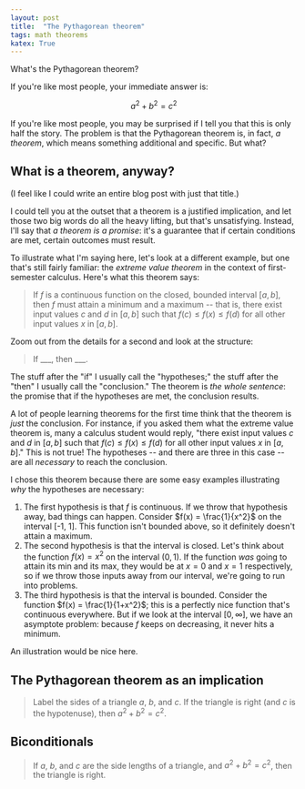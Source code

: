 ```yaml
---
layout: post
title:  "The Pythagorean theorem"
tags: math theorems 
katex: True
---
```


What's the Pythagorean theorem?

If you're like most people, your immediate answer is:

$$
a^2 + b^2 = c^2
$$

If you're like most people, you may be surprised if I tell you that this is only half the story. The problem is that the Pythagorean theorem is, in fact, *a theorem*, which means something additional and specific. But what?

## What is a theorem, anyway?

(I feel like I could write an entire blog post with just that title.) 

I could tell you at the outset that a theorem is a justified implication, and let those two big words do all the heavy lifting, but that's unsatisfying. Instead, I'll say that *a theorem is a promise*: it's a guarantee that if certain conditions are met, certain outcomes must result. 

To illustrate what I'm saying here, let's look at a different example, but one that's still fairly familiar: the *extreme value theorem* in the context of first-semester calculus. Here's what this theorem says:

> If $f$ is a continuous function on the closed, bounded interval $[a,b]$, then $f$ must attain a minimum and a maximum -- that is, there exist input values $c$ and $d$ in $[a,b]$ such that $f(c) \leq f(x) \leq f(d)$ for all other input values $x$ in $[a,b]$.

Zoom out from the details for a second and look at the structure:

> If \_\_\_, then \_\_\_.

The stuff after the "if" I usually call the "hypotheses;" the stuff after the "then" I usually call the "conclusion." The theorem is *the whole sentence*: the promise that if the hypotheses are met, the conclusion results.

A lot of people learning theorems for the first time think that the theorem is *just* the conclusion. For instance, if you asked them what the extreme value theorem is, many a calculus student would reply, "there exist input values $c$ and $d$ in $[a,b]$ such that $f(c) \leq f(x) \leq f(d)$ for all other input values $x$ in $[a,b]$." This is not true! The hypotheses -- and there are three in this case -- are all *necessary* to reach the conclusion.

I chose this theorem because there are some easy examples illustrating *why* the hypotheses are necessary:

1. The first hypothesis is that $f$ is continuous. If we throw that hypothesis away, bad things can happen. Consider $f(x) = \frac{1}{x^2}$ on the interval [-1, 1]. This function isn't bounded above, so it definitely doesn't attain a maximum.
2. The second hypothesis is that the interval is closed. Let's think about the function $f(x) = x^2$ on the interval $(0 ,1)$. If the function *was* going to attain its min and its max, they would be at $x=0$ and $x=1$ respectively, so if we throw those inputs away from our interval, we're going to run into problems.
3. The third hypothesis is that the interval is bounded. Consider the function $f(x) = \frac{1}{1+x^2}$; this is a perfectly nice function that's continuous everywhere. But if we look at the interval $[0, \infty]$, we have an asymptote problem: because $f$ keeps on decreasing, it never hits a minimum.

An illustration would be nice here.

## The Pythagorean theorem as an implication

> Label the sides of a triangle $a$, $b$, and $c$. If the triangle is right (and $c$ is the hypotenuse), then $a^2 + b^2 = c^2$.

## Biconditionals

> If $a$, $b$, and $c$ are the side lengths of a triangle, and $a^2 + b^2 = c^2$, then the triangle is right.